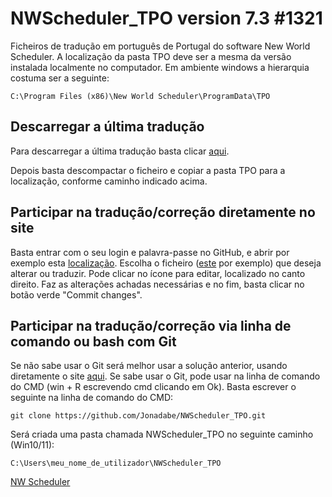 # NWScheduler_TPO version 7.3 #1321

Ficheiros de tradução em português de Portugal do software New World Scheduler.
A localização da pasta TPO deve ser a mesma da versão instalada localmente no
computador. Em ambiente windows a hierarquia costuma ser a seguinte:
```
C:\Program Files (x86)\New World Scheduler\ProgramData\TPO
```

## Descarregar a última tradução
Para descarregar a última tradução basta clicar
[aqui](https://github.com/Jonadabe/NWScheduler_TPO/archive/refs/heads/main.zip).

Depois basta descompactar o ficheiro e copiar a pasta TPO para a localização,
conforme caminho indicado acima.

## Participar na tradução/correção diretamente no site
Basta entrar com o seu login e palavra-passe no GitHub, e abrir por exemplo esta
[localização](https://github.com/Jonadabe/NWScheduler_TPO/tree/main/TPO).
Escolha o ficheiro
([este](https://github.com/Jonadabe/NWScheduler_TPO/blob/main/TPO/DefaultEmailTemplates/Other/2_Convite%20do%20aplicativo%20NW%20Publisher.txt)
por exemplo) que deseja alterar ou traduzir. Pode clicar no ícone para editar,
localizado no canto direito.
Faz as alterações achadas necessárias e no fim, basta clicar no botão verde
"Commit changes".

## Participar na tradução/correção via linha de comando ou bash com Git
Se não sabe usar o Git será melhor usar a solução anterior, usando diretamente o
site [aqui](https://github.com/Jonadabe/NWScheduler_TPO).
Se sabe usar o Git, pode usar na linha de comando do CMD (win + R escrevendo cmd
clicando em Ok). Basta escrever o seguinte na linha de comando do CMD:
```
git clone https://github.com/Jonadabe/NWScheduler_TPO.git
```
Será criada uma pasta chamada NWScheduler_TPO no seguinte caminho (Win10/11):
```
C:\Users\meu_nome_de_utilizador\NWScheduler_TPO
```

[NW Scheduler](https://nwscheduler.com/)
